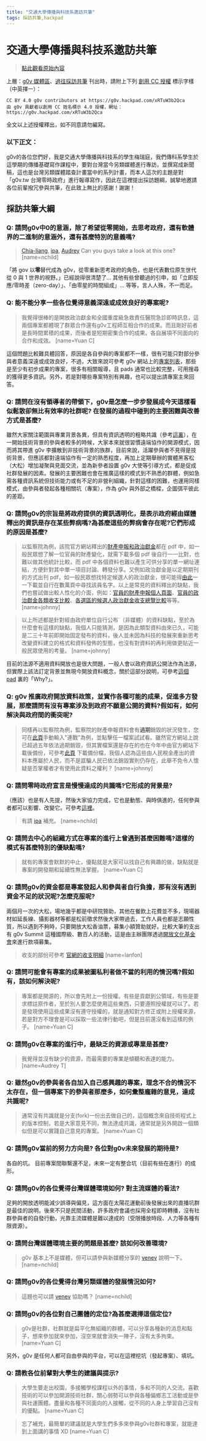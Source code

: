```yaml
---
title: "交通大學傳播與科技系邀訪共筆"
tags: 採訪共筆,hackpad
---
```


# 交通大學傳播與科技系邀訪共筆

> [點此觀看原始內容](https://g0v.hackpad.tw/xRTuW3b2Qca)

上層：[g0v 媒體區](http://beta.hackfoldr.org/g0v-media/)、[過往](https://g0v.hackpad.com/collection/FCfDxuRKD2m)[採訪共筆](http://hackfoldr.org/g0v-media)
刊出時，請附上下列  [創用 CC 授權](https://creativecommons.org/licenses/by/4.0/deed.zh_TW)  標示字樣（中英擇一）：
```
CC BY 4.0 g0v contributors at https://g0v.hackpad.com/xRTuW3b2Qca
由 g0v 貢獻者以創用 CC 姓名標示 4.0 授權，網址： https://g0v.hackpad.com/xRTuW3b2Qca
```
全文以上述授權釋出，如不同意請勿編寫。

### 以下正文：


g0v的各位您們好，我是交通大學傳播與科技系的學生梅瑞庭，我們傳科系學生於這學期的傳播基礎寫作課程中，要對台灣當今另類媒體進行專訪，並撰寫成新聞稿，這也是台灣另類媒體踏查計畫當中的系列計畫，而本人這次的主題是對「g0v.tw 台灣零時政府」進行報導寫作，因此在這裡提出採訪題綱，誠摯地邀請各位前輩撥冗參與共筆，在此致上無比的感謝！謝謝！

## 採訪共筆大綱


### Q: 請問g0v中0的意涵，除了希望從零開始，去思考政府，還有軟體界的二進制的意涵外，還有甚麼特別的意義嗎?

> [Chia-liang](https://g0v.hackpad.tw/ep/profile/AHlg3ouwI8g), [ipa](https://g0v.hackpad.tw/ep/profile/od9zls3wnWG), [Audrey](https://g0v.hackpad.tw/ep/profile/DaKXhWfoD7Q) Can you guys take a look at this one?
> [name=nchild]

「將 gov 以**零**替代成為 g0v，從零重新思考政府的角色，也是代表數位原生世代從 0 與 1 世界的視野。」已經說得很清楚了... 其他有些曾聽過的引申，如「立即反應/零時差（zero-day）」、「由零星的時間組成」... 等等，言人人殊，不一而足。

### Q: 能不能分享一些各位覺得意義深遠或成效良好的專案呢?

> 我覺得很棒的是開放政治獻金和全國重度級急救責任醫院急診即時訊息，這兩個專案都體現了群眾合作還有g0v工程師互相合作的成果。而且剛好前者是長時間累積的成果，而後者是短期密集合作的成果。各自展項不同面向的合作和成效。
> [name=Yuan C]

這個問題比較難具體回答，原因是各自參與的專案都不一樣，很有可能只對部分參與者意義深遠或成效良好，不過，大致來說可參考 g0v 網站上的[專案列表](http://g0v.tw/zh-TW/projects.html)，那些是至少有初步成果的專案，很多有相關報導，且 pads 通常也比較完整，可用搜尋的獲得更多資訊。另外，若是對哪些專案特別有興趣，也可以提出請專案主來回答。

### Q: 請問在沒有領導者的帶領下，g0v是怎麼一步步發展成今天這樣看似鬆散卻無比有效率的社群呢? 在發展的過程中碰到的主要困難與改善方式是甚麼?

雖然大家關注範圍與專業背景各異，但具有資訊透明的粗略共識（參考[這裏](http://g0v.tw/zh-TW/about.html)），在一開始技術背景的參與者較多的時候，大家本來就很習慣遠端協作的開源模式，因而將其帶進 g0v 李擴散到非技術背景的族群，目前來說，活躍參與者不見得是技術背景，但應該都對遠端協作有一定的熟悉程度，再加上定期舉辦的實體黑客松（大松）增加凝聚與見面交流，並為新參者設置 g0v 大使等引導方式，都是促成社群發展的因素。發展的主要困難也會在推廣這樣的模式到不熟悉的群體，例如急需各種資訊系統但技術能力或有不足的非營利組織，針對這樣的困難，也運用同樣模式，由參與者發起各種相關坑（專案），作為 g0v 與外部之橋樑，企圖弭平彼此的差距。

### Q: 請問g0v的宗旨是將政府提供的資訊透明化，是表示政府經由媒體釋出的資訊是存在某些弊病嗎?為甚麼這些的弊病會存在呢?它們形成的原因是甚麼?

> 以監察院為例，該院官方網站釋出的[財產申報和政治獻金](http://sunshine.cy.gov.tw/GipOpenWeb/wSite/ct?xItem=4664&ctNode=443&mp=2)都在 pdf 中，如一般民眾想了解一位官員的財產變化，就需下載多個 pdf 後自行一一比對，也難以做其他統計比較，而 pdf 中各個資料也難以產生可供分享的單一網址連結，方便針對其中單一項目討論、轉發分享。又例如政治獻金是以定期期刊的方式出刊 pdf，如一般民眾想找特定候選人的政治獻金，很可能得[由此](http://sunshine.cy.gov.tw/GipOpenWeb/wSite/lp?ctNode=442)一一下載並自行在數萬頁中尋找該員名字。以上是常見的資料釋出的缺點，我們也嘗試做出較人性化的介面，例如：[官員的財產申報個人頁面](http://sunshine.cy.g0v.tw/people/%E5%BC%B5%E6%85%B6%E5%BF%A0/property/overview/)、[官員的政治獻金各類收支比較](http://councils.g0v.tw/councilors/personal_political_contributions/6fdad19e7e744df7a86b20813c10994c/2010/)、[各選區的候選人政治獻金收支總覽比較](http://councils.g0v.tw/candidates/2014/%E8%87%BA%E5%8C%97%E5%B8%82/2/)等等。
> [name=johnny]

> 以上所述都是針對經由政府單位自行公布˙（非媒體）的資料缺點，至於為什麼會有這樣的缺點，我個人只能猜測，是因為此類型資料由來已久，可能是二三十年前即開始固定發布的資料，後人並未因為科技的發展來重新思考改變資料建立的格式和資料發佈的型態，也沒有對資料的再利用做更貼近一般民眾使用的考量。
> [name=johnny]

目前的法源不適用資料開放也是很大問題，一般人會以政府資訊公開法作為法源，但實際上該法訂定背景並無現今開放資料概念，關於這部分說明，可參考[這個 pad](https://g0v.hackpad.tw/b6gTMfhXMYY) 裏的「Why?」。

### Q: g0v 推廣政府開放資料政策，並實作各種可能的成果，促進多方發展，那麼請問有沒有專案涉及到政府不願意公開的資料?假如有，如何解決與政府間的衝突呢?

> 同樣再以監察院為例，監察院的財產申報資料會有**過期**銷毀的狀況發生，您可在[此頁](http://sunshine.cy.gov.tw/GipOpenWeb/wSite/sp?xdUrl=/wSite/SpecialPublication/baseQuery.jsp)手動輸入"連戰"為例，並點擊任一檔案試試看。雖然官方網站上說已超過五年依法過期銷毀，但其實檔案還是存在的也在今年中由官方網站下載後備份，可參考[此頁](http://sunshine.cy.g0v.tw/people/%E9%80%A3%E6%88%B0/property/overview/) 下載備份檔，我個人認為這些由人民稅金產出的資料本應屬於人民，而不是誆騙人民已依法銷毀實則仍存在，此舉不免令人懷疑是否掌權者才有使用此資料之權利？
> [name=johnny]


### Q: 請問零時政府宣言是慢慢達成的共識嗎?它形成的背景是?

（應該）也是有人先提，然後大家協力完成，它也是動態、與時俱進的，任何參與者都可以影響、改變它。可參考[這裡](https://g0v.hackpad.tw/g0v-FAQ-ULNGIs20R9X#:h=g0v-宣言/-g0v.asia-看起來很空泛耶（-poin)。
> 有請 [ipa](https://g0v.hackpad.tw/ep/profile/od9zls3wnWG) 補充。
> [name=nchild]


### Q: 請問去中心的組織方式在專案的進行上曾遇到甚麼困難嗎?這樣的模式有甚麼特別的優缺點嗎?

> 就有的專案會默默的中止，優點就是大家可以找自己有興趣的做，缺點就是專案的開發期和延續性無法掌握。
> [name=Yuan C]


### Q: 請問g0v的資金都是專案發起人和參與者自行負擔，那有沒有遇到資金不足的狀況呢?怎麼克服呢?

兩個月一次的大松，場地幾乎都是中研院贊助，其他在餐飲上花費並不多，現場器材如延長線、攝影器材等都是松前徵求然後大家帶過去，工作人員也都是志願性質，所以遇到不夠時，只要開放大松香油票，募集小額贊助就好。比較大筆的支出有 g0v Summit 這種國際級、數百人的活動，這是由主辦團隊透過[開放文化基金會](http://ocf.tw/)來進行款項募集。
> 收支的部份可參考 [官網的收支明細](http://g0v.tw/zh-TW/transaction.html)
> [name=lanfon]


### Q: 請問可能會有專案的成果被圖私利者做不當的利用的情況嗎?假如有，該如何解決呢?

> 專案都是開源的，所以會先附上一份授權。有些是貢獻到公領域，有些是要求標註原作者，至於別人要怎麼使用這些東西，只要遵照授權就可以了。若是發現使用這些成果沒有遵守授權的，就是通知對方修正或附上授權來源，若是對方不理會是可以採取一些法律行動吧，但是目前還沒看到這樣的例子。
> [name=Yuan C]


### Q: 請問g0v在專案的進行中，最缺乏的資源或專業是甚麼?

> 我覺得並沒有缺少的資源，而最需要的專業是傾聽和表達的能力。
> [name=Audrey T]


### Q: 雖然g0v的參與者各自加入自己感興趣的專案，理念不合的情況不太存在，但一個專案下的參與者那麼多，如何彙整龐雜的意見，達成共識呢?

> 通常沒有共識就是分支(fork)一份出去做自己的，這個概念來自技術程式上的版本控制，若是大家意見不同，無法達成共識，通常就是另外開啟一個類似但是可以實踐自己意見的專案。
> [name=Yuan C]


### Q: 請問g0v當前的努力方向是? 各位對g0v未來發展的期待是?

各自的坑。
目前專案間聯繫還不足，未來一定有整合坑（目前有些在進行）的成形。

### Q: 請問g0v的各位覺得台灣媒體環境如何? 對主流媒體的看法?

足夠的開放透明能減少誤導與偏見，這方面在太陽花運動前後發展出來的直播坑群是最佳的說明，後來不只是民間活動，許多政府會議也採用全程即時轉播，沒有社群參與者的自發行動，光靠主流媒體是難以達成的（受限播放時段、人力等各種有限資源）。

### Q: 請問台灣媒體環境主要的問題是甚麼? 該如何改善環境?

> g0v 基本上不是媒體，但可以請參與新媒體分享的 [venev](https://g0v.hackpad.tw/ep/profile/z6eSjCV5XyN) 說明一下。
> [name=nchild]


### Q: 請問g0v的各位覺得台灣另類媒體的發展情況如何?

> 這題也可以請 [venev](https://g0v.hackpad.tw/ep/profile/z6eSjCV5XyN) 協助嗎？
> [name=nchild]


### Q: 請問g0v的各位對自己團體的定位?為甚麼選擇這個定位?

> g0v是社群，社群就是扁平化無組織的群體，可以分享各種新的消息和點子，想來參加就來參加，沒空來就會消失一陣子，沒有太多拘束。
> [name=Yuan C]

另外，g0v 是任何人都可自由參與的平台，可以在這裡挖坑（發起專案）、填坑。

### Q: 請教各位前輩對大學生的建議與提示?

> 大學生要走出校園，多接觸學校課程以外的事情，多和不同的人交流。喜歡技術的可以參加開源技術社群，關心弱勢可以參與各種偏鄉志工活動或是參與社運團體。盡量和各種不同面向的人接觸，從不同的人身上學習自己沒有的優點。
> [name=Yuan C]

> 忘了補充，最簡單的建議就是大學生們多多來參與g0v社群和專案，就能達到上面講的事情 XD
> [name=Yuan C]


